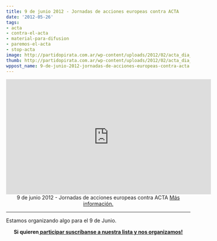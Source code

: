 ```yaml
---
title: 9 de junio 2012 - Jornadas de acciones europeas contra ACTA
date: '2012-05-26'
tags:
- acta
- contra-el-acta
- material-para-difusion
- paremos-el-acta
- stop-acta
image: http://partidopirata.com.ar/wp-content/uploads/2012/02/acta_dia_internacional_accion.jpg
thumb: http://partidopirata.com.ar/wp-content/uploads/2012/02/acta_dia_internacional_accion-150x150.jpg
wppost_name: 9-de-junio-2012-jornadas-de-acciones-europeas-contra-acta
---
```


<center>
<iframe src="http://www.youtube.com/embed/VyEPbw6y698" frameborder="0" width="560" height="315"></iframe>
9 de junio 2012 - Jornadas de acciones europeas contra ACTA
<a href="http://www.stopacta.info/" target="_blank">Más información.</a></center>

<hr />

Estamos organizando algo para el 9 de Junio.
<p style="text-align: center;"><strong>Si quieren<a href="http://lists.partidopirata.com.ar/listinfo.cgi/general-partidopirata.com.ar"> participar suscríbanse a nuestra lista y nos organizamos!</a></strong></p>
&nbsp;
